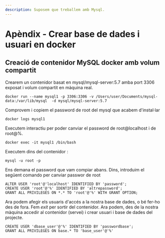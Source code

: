 ```yaml
---
description: Suposem que treballem amb Mysql.
---
```


# Apèndix - Crear base de dades i usuari en docker

## Creació de contenidor MySQL docker amb volum compartit

Crearem un contenidor basat en  mysql/mysql-server:5.7 amba port 3306 exposat i volum compartit en màquina real.

```text
docker run --name mysql1 -p 3306:3306 -v /Users/user/Documents/mysql-data:/var/lib/mysql  -d mysql/mysql-server:5.7

```

Comprovem i copiem el password de root del mysql que acabem d'instal·lar

```text
docker logs mysql1
```

Executem interactiu per poder canviar el password de root@localhost i de root@%.

```text
docker exec -it mysql1 /bin/bash
```

Executem dins del contenidor :

```text
mysql -u root -p
```

Ens demana el password que vam compiar abans. Dins, introduim el següent comando per canviar passwor de root

```text
ALTER USER 'root'@'localhost' IDENTIFIED BY 'password';
CREATE USER 'root'@'%' IDENTIFIED BY 'altrepassword';
GRANT ALL PRIVILEGES ON *.* TO 'root'@'%' WITH GRANT OPTION;
```

Ara podem afegir els usuaris d'accés a la nostra base de dades, o bé fer-ho des de fora. Fem _exit_ per sortir del contenidor. Ara podem, des de la nostra màquina accedir al contenidor \(servei\) i crear usuari i base de dades del projecte.

```text
CREATE USER 'dbase_user'@'%' IDENTIFIED BY 'passwordbase';
GRANT ALL PRIVILEGES ON base.* TO 'base_user'@'%'
```



